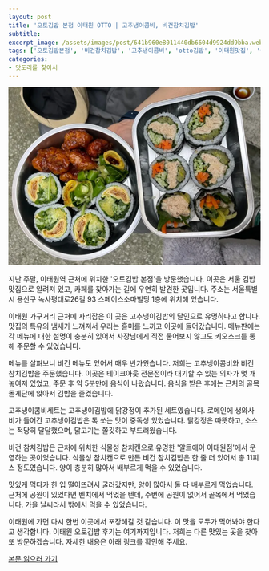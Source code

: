 ```yaml
---
layout: post
title: '오토김밥 본점 이태원 OTTO | 고추냉이콤비, 비건참치김밥'
subtitle: 
excerpt_image: /assets/images/post/641b960e8011440db6604d9924dd9bba.webp
tags: ['오토김밥본점', '비건참치김밥', '고추냉이콤비', 'otto김밥', '이태원맛집', '이태원비건김밥', '비건맛집', '서울비건맛집', '비건김밥']
categories: 
- 맛도리를 찾아서
---
```


![메인 이미지](/assets/images/post/641b960e8011440db6604d9924dd9bba.webp)

지난 주말, 이태원역 근처에 위치한 '오토김밥 본점'을 방문했습니다. 이곳은 서울 김밥 맛집으로 알려져 있고, 카페를 찾아가는 길에 우연히 발견한 곳입니다. 주소는 서울특별시 용산구 녹사평대로26길 93 스페이스소마빌딩 1층에 위치해 있습니다. 

이태원 가구거리 근처에 자리잡은 이 곳은 고추냉이김밥의 달인으로 유명하다고 합니다. 맛집의 특유의 냄새가 느껴져서 우리는 흥미를 느끼고 이곳에 들어갔습니다. 메뉴판에는 각 메뉴에 대한 설명이 충분히 있어서 사장님에게 직접 물어보지 않고도 키오스크를 통해 주문할 수 있었습니다. 

메뉴를 살펴보니 비건 메뉴도 있어서 매우 반가웠습니다. 저희는 고추냉이콤비와 비건 참치김밥을 주문했습니다. 이곳은 테이크아웃 전문점이라 대기할 수 있는 의자가 몇 개 놓여져 있었고, 주문 후 약 5분만에 음식이 나왔습니다. 음식을 받은 후에는 근처의 골목 돌계단에 앉아서 김밥을 즐겼습니다. 

고추냉이콤비세트는 고추냉이김밥에 닭강정이 추가된 세트였습니다. 로메인에 생와사비가 들어간 고추냉이김밥은 톡 쏘는 맛이 중독성 있었습니다. 닭강정은 따뜻하고, 소스는 적당히 달달했으며, 닭고기는 쫄깃하고 부드러웠습니다. 

비건 참치김밥은 근처에 위치한 식물성 참치캔으로 유명한 '알트에이 이태원점'에서 운영하는 곳이었습니다. 식물성 참치캔으로 만든 비건 참치김밥은 한 줄 더 있어서 총 11피스 정도였습니다. 양이 충분히 많아서 배부르게 먹을 수 있었습니다. 

맛있게 먹다가 한 입 떨어뜨려서 굴러갔지만, 양이 많아서 둘 다 배부르게 먹었습니다. 근처에 공원이 있었다면 벤치에서 먹었을 텐데, 주변에 공원이 없어서 골목에서 먹었습니다. 가을 날씨라서 밖에서 먹을 수 있었습니다. 

이태원에 가면 다시 한번 이곳에서 포장해갈 것 같습니다. 이 맛을 모두가 먹어봐야 한다고 생각합니다. 이태원 오토김밥 후기는 여기까지입니다. 저희는 다른 맛있는 곳을 찾아 또 방문하겠습니다. 자세한 내용은 아래 링크를 확인해 주세요.

[본문 읽으러 가기](https://m.blog.naver.com/ham_eaten_jellybear/223247727569)
